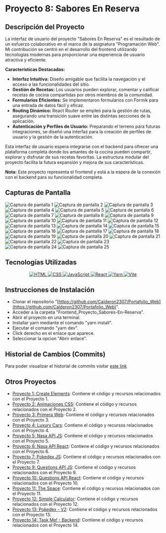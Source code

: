 # Proyecto 8: Sabores En Reserva

## Descripción del Proyecto

La interfaz de usuario del proyecto "Sabores En Reserva" es el resultado de un esfuerzo colaborativo en el marco de la asignatura "Programación Web". Mi contribución se centró en el desarrollo del frontend utilizando tecnologías modernas para proporcionar una experiencia de usuario atractiva y eficiente.

**Características Destacadas:**

- **Interfaz Intuitiva:** Diseño amigable que facilita la navegación y el acceso a las funcionalidades del sitio.
- **Gestión de Recetas:** Los usuarios pueden explorar, comentar y calificar recetas de cocina compartidas por otros miembros de la comunidad.
- **Formularios Eficientes:** Se implementaron formularios con Formik para una entrada de datos fácil y eficaz.
- **Routing Dinámico:** React Router se empleó para la gestión de rutas, asegurando una transición suave entre las distintas secciones de la aplicación.
- **Autenticación y Perfiles de Usuario:** Preparando el terreno para futuras integraciones, se diseñó una interfaz para la creación de perfiles de usuario y la gestión de la autenticación.

Esta interfaz de usuario espera integrarse con el backend para ofrecer una plataforma completa donde los amantes de la cocina pueden compartir, explorar y disfrutar de sus recetas favoritas. La estructura modular del proyecto facilita la futura expansión y mejora de sus características.

**Nota:** Este proyecto representa el frontend y está a la espera de la conexión con el backend para su funcionalidad completa.

## Capturas de Pantalla

![Captura de pantalla 1](./screenshots/Captura1.png)
![Captura de pantalla 2](./screenshots/Captura2.png)
![Captura de pantalla 3](./screenshots/Captura3.png)
![Captura de pantalla 4](./screenshots/Captura4.png)
![Captura de pantalla 5](./screenshots/Captura5.png)
![Captura de pantalla 6](./screenshots/Captura6.png)
![Captura de pantalla 7](./screenshots/Captura7.png)
![Captura de pantalla 8](./screenshots/Captura8.png)
![Captura de pantalla 9](./screenshots/Captura9.png)
![Captura de pantalla 10](./screenshots/Captura10.png)
![Captura de pantalla 11](./screenshots/Captura11.png)
![Captura de pantalla 12](./screenshots/Captura12.png)
![Captura de pantalla 13](./screenshots/Captura13.png)
![Captura de pantalla 14](./screenshots/Captura14.png)
![Captura de pantalla 15](./screenshots/Captura15.png)
![Captura de pantalla 16](./screenshots/Captura16.png)
![Captura de pantalla 17](./screenshots/Captura17.png)
![Captura de pantalla 18](./screenshots/Captura18.png)
![Captura de pantalla 19](./screenshots/Captura19.png)
![Captura de pantalla 20](./screenshots/Captura20.png)
![Captura de pantalla 21](./screenshots/Captura21.png)
![Captura de pantalla 22](./screenshots/Captura22.png)
![Captura de pantalla 23](./screenshots/Captura23.png)
![Captura de pantalla 24](./screenshots/Captura24.png)
![Captura de pantalla 25](./screenshots/Captura25.png)

## Tecnologías Utilizadas

<p align="center">
    <a href="https://skillicons.dev" title="HTML">
        <img src="https://skillicons.dev/icons?i=html" alt="HTML"/>
    </a>
    <a href="https://skillicons.dev" title="CSS">
        <img src="https://skillicons.dev/icons?i=css" alt="CSS"/>
    </a>
    <a href="https://skillicons.dev" title="JavaScript">
        <img src="https://skillicons.dev/icons?i=js" alt="JavaScript"/>
    </a>
    <a href="https://skillicons.dev" title="React JSX">
        <img src="https://skillicons.dev/icons?i=react" alt="React"/>
    </a>
    <a href="https://skillicons.dev" title="Yarn">
        <img src="https://skillicons.dev/icons?i=yarn" alt="Yarn"/>
    </a>
    <a href="https://skillicons.dev" title="Vite">
        <img src="https://skillicons.dev/icons?i=vite" alt="Vite"/>
    </a>
</p>

## Instrucciones de Instalación

- Clonar el repositorio "[https://github.com/Calderon2307/Portafolio_Web](https://github.com/Calderon2307/Portafolio_Web)".
- Acceder a la carpeta "Frontend_Proyecto_Sabores-En-Reserva".
- Abrir el proyecto en una terminal.
- Installar yarn mediante el comando "yarn install".
- Ejecutar el comando "yarn dev".
- Click derecho en el enlace que aparece.
- Seleccionar la opcion "Abrir enlace".

## Historial de Cambios (Commits)

Para poder visualizar el historial de commits visitar [este link](https://github.com/Programacion-Web-02-2023/proyecto-equipo-03-sec-01-dinotrueno/commits/main/Sabores_en_Reserva/Frontend?author=Calderon2307)

## Otros Proyectos

- [Proyecto 1: Create Elements](https://github.com/Calderon2307/Portafolio_Web/tree/main/Frontend_Create-Elements): Contiene el código y recursos relacionados con el Proyecto 1.
- [Proyecto 2: Animaciones CSS](https://github.com/Calderon2307/Portafolio_Web/tree/main/Frontend_Curso-CSS_Animaciones): Contiene el código y recursos relacionados con el Proyecto 2.
- [Proyecto 3: Primera Web](https://github.com/Calderon2307/Portafolio_Web/tree/main/Frontend_Curso-CSS_Primera-Web): Contiene el código y recursos relacionados con el Proyecto 3.
- [Proyecto 4: Luxury Cars](https://github.com/Calderon2307/Portafolio_Web/tree/main/Frontend_Luxury-Cars): Contiene el código y recursos relacionados con el Proyecto 4.
- [Proyecto 5: Nasa API JS](https://github.com/Calderon2307/Portafolio_Web/tree/main/Frontend_Nasa-API_JS): Contiene el código y recursos relacionados con el Proyecto 5.
- [Proyecto 6: Nasa API React](https://github.com/Calderon2307/Portafolio_Web/tree/main/Frontend_Nasa-API_React): Contiene el código y recursos relacionados con el Proyecto 6.
- [Proyecto 7: Pokedex JS](https://github.com/Calderon2307/Portafolio_Web/tree/main/Frontend_Pokedex_JS): Contiene el código y recursos relacionados con el Proyecto 7.
- [Proyecto 9: Questions API JS](https://github.com/Calderon2307/Portafolio_Web/tree/main/Frontend_Questions-API_JS): Contiene el código y recursos relacionados con el Proyecto 9.
- [Proyecto 10: Questions API React](https://github.com/Calderon2307/Portafolio_Web/tree/main/Frontend_Questions-API_React): Contiene el código y recursos relacionados con el Proyecto 10.
- [Proyecto 11: The Space](https://github.com/Calderon2307/Portafolio_Web/tree/main/Frontend_The-Space): Contiene el código y recursos relacionados con el Proyecto 11.
- [Proyecto 12: Simple Calculator](https://github.com/Calderon2307/Portafolio_Web/tree/main/Simple-Calculator): Contiene el código y recursos relacionados con el Proyecto 12.
- [Proyecto 13: Pokedex - V2](https://github.com/Calderon2307/Portafolio_Web/tree/main/Frontend_PokedexV2_React): Contiene el código y recursos relacionados con el Proyecto 13.
- [Proyecto 14: Task Me! - Backend](https://github.com/Calderon2307/Portafolio_Web/tree/main/Backend_TaskMe): Contiene el código y recursos relacionados con el Proyecto 14.
